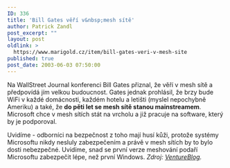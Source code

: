 ```yaml
---
ID: 336
title: 'Bill Gates věří v&nbsp;mesh sítě'
author: Patrick Zandl
post_excerpt: ""
layout: post
oldlink: >
  https://www.marigold.cz/item/bill-gates-veri-v-mesh-site
published: true
post_date: 2003-06-03 07:50:00
---
```

<p>
Na WallStreet Journal konferenci Bill Gates přiznal, že věří v mesh sítě a předpovídá jím velkou budoucnost. Gates jednak prohlásil, že brzy bude WiFi v každé domácnosti, každém hotelu a letišti (myslel nepochybně Ameriku) a také, že <STRONG>do pěti let se mesh sítě stanou mainstreamem</STRONG>. Microsoft chce v mesh sítích stát na vrcholu a již pracuje na software, který by je podporoval. </p>

<p>
Uvidíme - odborníci na bezpečnost z toho mají husí kůži, protože systémy Microsoftu nikdy nesluly zabezpečením a právě v mesh sítích by to bylo dosti nebezpečné. Uvidíme, snad se první verze meshování podaří Microsoftu zabezpečit lépe, než první Windows. <EM>Zdroj: </EM><A href="http://www.ventureblog.com/articles/indiv/2003/000114.html" target=_blank><EM>VentureBlog</EM></A><EM>.</EM></p>
